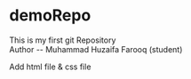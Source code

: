 # demoRepo
This is my first git Repository
<br>
Author -- Muhammad Huzaifa Farooq (student)

Add html file & css file